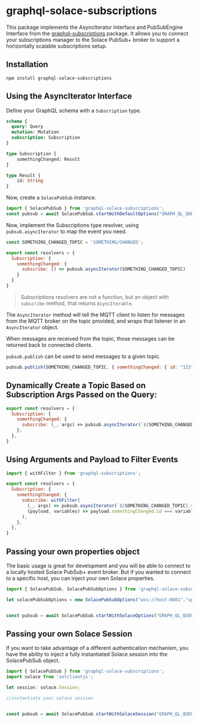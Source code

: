 # graphql-solace-subscriptions


This package implements the AsyncIterator Interface and PubSubEngine Interface from the [graphql-subscriptions](https://github.com/apollographql/graphql-subscriptions) package. 
It allows you to connect your subscriptions manager to the Solace PubSub+ broker to support a
horizontally scalable subscriptions setup.

## Installation

```
npm install graphql-solace-subscriptions
```

## Using the AsyncIterator Interface

Define your GraphQL schema with a `Subscription` type.

```graphql
schema {
  query: Query
  mutation: Mutation
  subscription: Subscription
}

type Subscription {
    somethingChanged: Result
}

type Result {
    id: String
}
```

Now, create a `SolacePubSub` instance.

```javascript
import { SolacePubSub } from 'graphql-solace-subscriptions';
const pubsub = await SolacePubSub.startWithDefaultOptions("GRAPH_QL_QUEUE"); // connecting to ws://localhost:8080 by default
```

Now, implement the Subscriptions type resolver, using `pubsub.asyncIterator` to map the event you need.

```javascript
const SOMETHING_CHANGED_TOPIC = 'SOMETHING/CHANGED';

export const resolvers = {
  Subscription: {
    somethingChanged: {
      subscribe: () => pubsub.asyncIterator(SOMETHING_CHANGED_TOPIC)
    }
  }
}
```

> Subscriptions resolvers are not a function, but an object with `subscribe` method, that returns `AsyncIterable`.

The `AsyncIterator` method will tell the MQTT client to listen for messages from the MQTT broker on the topic provided, and wraps that listener in an `AsyncIterator` object. 

When messages are received from the topic, those messages can be returned back to connected clients.

`pubsub.publish` can be used to send messages to a given topic.

```js
pubsub.publish(SOMETHING_CHANGED_TOPIC, { somethingChanged: { id: "123" }});
```

## Dynamically Create a Topic Based on Subscription Args Passed on the Query:

```javascript
export const resolvers = {
  Subscription: {
    somethingChanged: {
      subscribe: (_, args) => pubsub.asyncIterator(`${SOMETHING_CHANGED_TOPIC}.${args.relevantId}`),
    },
  },
}
```

## Using Arguments and Payload to Filter Events

```javascript
import { withFilter } from 'graphql-subscriptions';

export const resolvers = {
  Subscription: {
    somethingChanged: {
      subscribe: withFilter(
        (_, args) => pubsub.asyncIterator(`${SOMETHING_CHANGED_TOPIC}.${args.relevantId}`),
        (payload, variables) => payload.somethingChanged.id === variables.relevantId,
      ),
    },
  },
}
```

## Passing your own properties object

The basic usage is great for development and you will be able to connect to a locally hosted Solace PubSub+ event broker. But if you wanted to connect to a specific host, you can inject your own Solace properties.


 
```javascript
import { SolacePubSub, SolacePubSubOptions } from 'graphql-solace-subscriptions';

let solacePubSubOptions = new SolacePubSubOptions("wss://host:8081","vpn1","user","password");


const pubsub = await SolacePubSub.startWithSolaceOptions("GRAPH_QL_QUEUE",solacePubSubOptions);
```

## Passing your own Solace Session

If you want to take advantage of a different authentication mechanism, you have the ability to inject a fully instantiated Solace session into the SolacePubSub object.


 
```javascript
import { SolacePubSub } from 'graphql-solace-subscriptions';
import solace from 'solclientjs';

let session: solace.Session;

//instantiate your solace session


const pubsub = await SolacePubSub.startWithSolaceSession("GRAPH_QL_QUEUE",session);
```